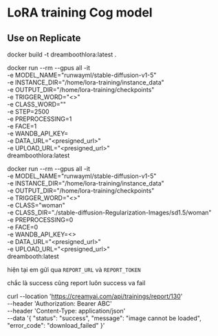 # LoRA training Cog model

## Use on Replicate

docker build -t dreamboothlora:latest .

docker run --rm --gpus all -it \
  -e MODEL_NAME="runwayml/stable-diffusion-v1-5" \
  -e INSTANCE_DIR="/home/lora-training/instance_data" \
  -e OUTPUT_DIR="/home/lora-training/checkpoints" \
  -e TRIGGER_WORD="<>" \
  -e CLASS_WORD="" \
  -e STEP=2500 \
  -e PREPROCESSING=1 \
  -e FACE=1 \
  -e WANDB_API_KEY=<optional> \
  -e DATA_URL="<presigned_url>" \
  -e UPLOAD_URL="<presigned_url>" \
  dreamboothlora:latest 


docker run --rm --gpus all -it \
  -e MODEL_NAME="runwayml/stable-diffusion-v1-5" \
  -e INSTANCE_DIR="/home/lora-training/instance_data" \
  -e OUTPUT_DIR="/home/lora-training/checkpoints" \
  -e TRIGGER_WORD="<>" \
  -e CLASS="woman" \
  -e CLASS_DIR="./stable-diffusion-Regularization-Images/sd1.5/woman" \
  -e PREPROCESSING=0 \
  -e FACE=0 \
  -e WANDB_API_KEY=<> \
  -e DATA_URL="<presigned_url>" \
  -e UPLOAD_URL="<presigned_url>" \
  dreambooth:latest

hiện tại em gửi qua `REPORT_URL` và `REPORT_TOKEN`

chắc là success cũng report luôn
success va fail

curl --location 'https://creamyai.com/api/trainings/report/130' \
--header 'Authorization: Bearer ABC' \
--header 'Content-Type: application/json' \
--data '{
    "status": "success",
    "message": "image cannot be loaded",
    "error_code": "download_failed"
}'